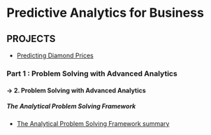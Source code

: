 # Predictive Analytics for Business

## PROJECTS

- [Predicting Diamond Prices](https://github.com/EmekaEzumezu/predictive-analytics-for-business/tree/main/Part_01_Problem_Solving_with_Advanced_Analytics/Module_01_Welcome/3_Predicting_Diamond_Prices/Project%200)

### Part 1 : Problem Solving with Advanced Analytics

#### -> 2. Problem Solving with Advanced Analytics

##### The Analytical Problem Solving Framework

* [The Analytical Problem Solving Framework summary](https://github.com/EmekaEzumezu/predictive-analytics-for-business/tree/main/Part_01_Problem_Solving_with_Advanced_Analytics/Module_02_Problem_Solving_with_Advanced_Analytics/1_The_Analytical_Problem_Solving_Framework)

